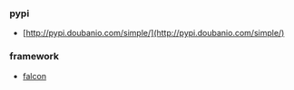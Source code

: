 ### pypi
* [http://pypi.doubanio.com/simple/](http://pypi.doubanio.com/simple/)

### framework
* [falcon](https://falconframework.org/)
